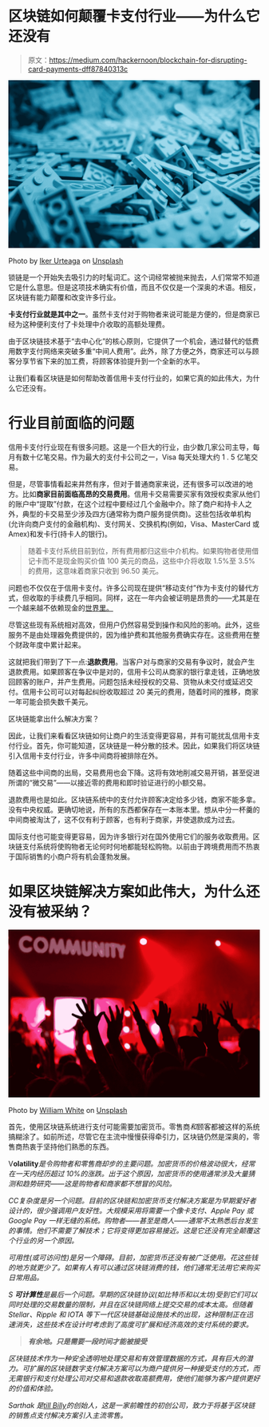 # 区块链如何颠覆卡支付行业——为什么它还没有

> 原文：<https://medium.com/hackernoon/blockchain-for-disrupting-card-payments-dff87840313c>

![](img/e09cf2aa524c1285baa7c21ac52d29e1.png)

Photo by [Iker Urteaga](https://unsplash.com/@iurte?utm_source=medium&utm_medium=referral) on [Unsplash](https://unsplash.com?utm_source=medium&utm_medium=referral)

锁链是一个开始失去吸引力的时髦词汇。这个词经常被抛来抛去，人们常常不知道它是什么意思。但是这项技术确实有价值，而且不仅仅是一个深奥的术语。相反，区块链有能力颠覆和改变许多行业。

**卡支付行业就是其中之一**。虽然卡支付对于购物者来说可能是方便的，但是商家已经为这种便利支付了卡处理中介收取的高额处理费。

由于区块链技术基于“去中心化”的核心原则，它提供了一个机会，通过替代的低费用数字支付网络来突破多重“中间人费用”。此外，除了方便之外，商家还可以与顾客分享节省下来的加工费，将顾客体验提升到一个全新的水平。

让我们看看区块链是如何帮助改善信用卡支付行业的，如果它真的如此伟大，为什么它还没有。

# **行业目前面临的问题**

信用卡支付行业现在有很多问题。这是一个巨大的行业，由少数几家公司主导，每月有数十亿笔交易。作为最大的支付卡公司之一，Visa 每天处理大约 1 . 5 亿笔交易。

但是，尽管事情看起来井然有序，但对于普通商家来说，还有很多可以改进的地方。比如**商家目前面临高昂的交易费用**。信用卡交易需要买家有效授权卖家从他们的账户中“提取”付款，在这个过程中要经过几个金融中介。除了商户和持卡人之外，典型的卡交易至少涉及四方(通常称为商户服务提供商)。这些包括收单机构(允许向商户支付的金融机构)、支付网关、交换机构(例如，Visa、MasterCard 或 Amex)和发卡行(持卡人的银行)。

> 随着卡支付系统目前到位，所有费用都归这些中介机构。如果购物者使用借记卡而不是现金购买价值 100 美元的商品，这些中介将收取 1.5%至 3.5%的费用，这意味着商家只收到 96.50 美元。

问题也不仅仅在于信用卡支付。许多公司现在提供“移动支付”作为卡支付的替代方式，但收取的手续费几乎相同。同样，这在一年内会被证明是昂贵的——尤其是在一个越来越不依赖现金的[世界里。](https://www.nytimes.com/interactive/2017/11/14/business/dealbook/cashless-economy.html)

尽管这些现有系统相对高效，但用户仍然容易受到操作和风险的影响。此外，这些服务不是由处理器免费提供的，因为维护费和其他服务费确实存在。这些费用在整个财政年度中累计起来。

这就把我们带到了下一点:**退款费用**。当客户对与商家的交易有争议时，就会产生退款费用。如果顾客在争议中是对的，信用卡公司从商家的银行拿走钱，正确地放回顾客的账户，并产生费用。问题包括未经授权的交易、货物从未交付或延迟交付。信用卡公司可以对每起纠纷收取超过 20 美元的费用，随着时间的推移，商家一年可能会损失数千美元。

区块链能拿出什么解决方案？

因此，让我们来看看区块链如何让商户的生活变得更容易，并有可能扰乱信用卡支付行业。首先，你可能知道，区块链是一种分散的技术。因此，如果我们将区块链引入信用卡支付行业，许多中间商将被排除在外。

随着这些中间商的出局，交易费用也会下降。这将有效地削减交易开销，甚至促进所谓的“微交易”——以接近零的费用和即时验证进行的小额交易。

退款费用也是如此。区块链系统中的支付允许顾客决定给多少钱，商家不能多拿。没有中央权威。更确切地说，所有的东西都保存在一本账本里。想从中分一杯羹的中间商被淘汰了，这不仅有利于顾客，也有利于商家，并使退款成为过去。

国际支付也可能变得更容易，因为许多银行对在国外使用它们的服务收取费用。区块链支付系统将使购物者无论何时何地都能轻松购物。以前由于跨境费用而不热衷于国际销售的小商户将有机会蓬勃发展。

# **如果区块链解决方案如此伟大，为什么还没有被采纳？**

![](img/86262c4011a8367943ac20202e19b115.png)

Photo by [William White](https://unsplash.com/@wrwhite3?utm_source=medium&utm_medium=referral) on [Unsplash](https://unsplash.com?utm_source=medium&utm_medium=referral)

首先，使用区块链系统进行支付可能需要加密货币。零售商*和*顾客都被这样的系统搞糊涂了。如前所述，尽管它在主流中慢慢获得牵引力，区块链仍然是深奥的，零售商热衷于坚持他们熟悉的东西。

V**olatility***是令购物者和零售商却步的主要问题。加密货币的价格波动很大，经常在一天内经历超过 10%的涨跌。出于这个原因，加密货币的使用通常涉及大量猜测和趋势研究——这是购物者和商家都不想冒的风险。*

*CC复杂度是另一个问题。目前的区块链和加密货币支付解决方案是为早期爱好者设计的，很少强调用户友好性。大规模采用将需要一个像卡支付、Apple Pay 或 Google Pay 一样无缝的系统。购物者——甚至是商人——通常不太熟悉后台发生的事情。他们不需要了解技术；它将变得更加容易接近。这是它还没有完全颠覆这个行业的另一个原因。*

*可用性(或可访问性)是另一个障碍。目前，加密货币还没有被广泛使用。花这些钱的地方就更少了。如果有人有可以通过区块链消费的钱，他们通常无法用它来购买日常用品。*

*S **可计算性**是最后一个问题。早期的区块链协议(如比特币和以太坊)受到它们可以同时处理的交易数量的限制，并且在区块链网络上提交交易的成本太高。但随着 Stellar、Ripple 和 IOTA 等下一代区块链基础设施技术的出现，这种限制正在迅速消失，这些技术在设计时考虑到了高度可扩展和经济高效的支付系统的要求。*

> ***有余地。只是需要一段时间才能被接受***

*区块链技术作为一种安全透明地处理交易和有效管理数据的方式，具有巨大的潜力。可扩展的区块链数字支付解决方案可以为商户提供另一种接受支付的方式，而无需银行和支付处理公司对交易和退款收取高额费用，使他们能够为客户提供更好的价值和体验。*

**Sarthak 是*[*till Billy*](https://tillbilly.com)*的创始人，这是一家前瞻性的初创公司，致力于将基于区块链的销售点支付解决方案引入主流零售。**